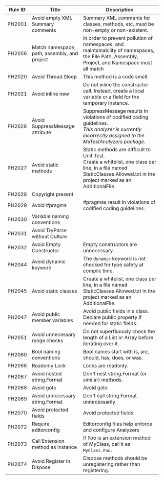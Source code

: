 | Rule ID | Title                                        | Description                                                  |
| ------- | -------------------------------------------- | ------------------------------------------------------------ |
| PH2001  | Avoid empty XML Summary comments             | Summary XML comments for classes, methods, etc. must be non-empty or non-existent. |
| PH2006  | Match namespace, path, assembly, and project | In order to prevent pollution of namespaces, and maintainability of namespaces, the File Path, Assembly, Project, and Namespace must all match |
| PH2020  | Avoid Thread.Sleep                           | This method is a code smell.                                 |
| PH2021  | Avoid inline new                             | Do not inline the constructor call.  Instead, create a local variable or a field for the temporary instance. |
| PH2026  | Avoid SuppressMessage attribute              | SuppressMessage results in violations of codified coding guidelines.<br />*This analyzer is currently incorrectly assigned to the MsTestAnalyzers package.* |
| PH2027  | Avoid static methods                         | Static methods are difficult to Unit Test.<br />Create a whitelist, one class per line, in a file named StaticClasses.Allowed.txt in the project marked as an AdditionalFile. |
| PH2028  | Copyright present                            |                                                              |
| PH2029  | Avoid #pragma                                | #pragmas result in violations of codified coding guidelines. |
| PH2030  | Variable naming conventions                  |                                                              |
| PH2031  | Avoid TryParse without Culture               |                                                              |
| PH2032  | Avoid Empty Constructor                      | Empty constructors are unnecessary.                          |
| PH2044  | Avoid dynamic keyword                        | The `dynamic` keyword is not checked for type safety at compile time. |
| PH2045  | Avoid static classes                         | Create a whitelist, one class per line, in a file named StaticClasses.Allowed.txt in the project marked as an AdditionalFile. |
| PH2047  | Avoid public member variables                | Avoid public fields in a class. Declare public property if needed for static fields. |
| PH2051  | Avoid unnecessary range checks               | Do not superfluously check the length of a List or Array before iterating over it. |
| PH2060  | Bool naming conventions                      | Bool names start with is, are, should, has, does, or was.    |
| PH2066  | Readonly Lock                                | Locks are readonly.                                          |
| PH2067  | Avoid nested string.Format                   | Don't nest string.Format (or similar) methods.               |
| PH2068  | Avoid goto                                   | Avoid goto                                                   |
| PH2069  | Avoid unnecessary string.Format              | Don't call string.Format unnecessarily.                      |
| PH2070  | Avoid protected fields                       | Avoid protected fields                                       |
| PH2072  | Require editorconfig                         | Editorconfig files help enforce and configure Analyzers      |
| PH2073  | Call Extension method as instance            | If Foo is an extension method of MyClass, call it as `MyClass.Foo`. |
| PH2074  | Avoid Register in Dispose                    | Dispose methods should be unregistering rather than registering. |


